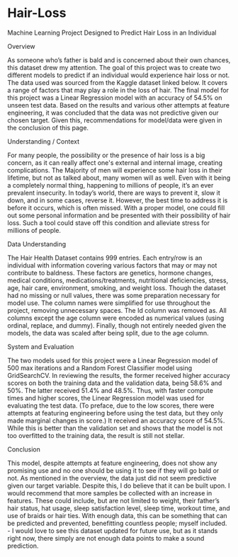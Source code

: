 # Hair-Loss
Machine Learning Project Designed to Predict Hair Loss in an Individual

Overview 

As someone who’s father is bald and is concerned about their own chances, this dataset drew my attention. The goal of this project was to create two different models to predict if an individual would experience hair loss or not. The data used was sourced from the Kaggle dataset linked below. It covers a range of factors that may play a role in the loss of hair. The final model for this project was a Linear Regression model with an accuracy of 54.5% on unseen test data. Based on the results and various other attempts at feature engineering, it was concluded that the data was not predictive given our chosen target. Given this, recommendations for model/data were given in the conclusion of this page. 

Understanding / Context 

For many people, the possibility or the presence of hair loss is a big concern, as it can really affect one's external and internal image, creating complications. The Majority of men will experience some hair loss in their lifetime, but not as talked about, many women will as well. Even with it being a completely normal thing, happening to millions of people, it’s an ever prevalent insecurity. In today’s world, there are ways to prevent it, slow it down, and in some cases, reverse it. However, the best time to address it is before it occurs, which is often missed. With a proper model, one could fill out some personal information and be presented with their possibility of hair loss. Such a tool could stave off this condition and alleviate stress for millions of people. 

Data Understanding 

The Hair Health Dataset contains 999 entries. Each entry/row is an individual with information covering various factors that may or may not contribute to baldness. These factors are genetics, hormone changes, medical conditions, medications/treatments, nutritional deficiencies, stress, age, hair care, environment, smoking, and weight loss. Though the dataset had no missing or null values, there was some preparation necessary for model use. The column names were simplified for use throughout the project, removing unnecessary spaces. The Id column was removed as. All columns except the age column were encoded as numerical values (using ordinal, replace, and dummy). Finally, though not entirely needed given the models, the data was scaled after being split, due to the age column. 

System and Evaluation 

The two models used for this project were a Linear Regression model of 500 max iterations and a Random Forest Classifier model using GridSearchCV. In reviewing the results, the former received higher accuracy scores on both the training data and the validation data, being 58.6% and 50%. The latter received 51.4% and 48.5%. Thus, with faster compute times and higher scores, the Linear Regression model was used for evaluating the test data. (To preface, due to the low scores, there were attempts at featuring engineering before using the test data, but they only made marginal changes in score.) It received an accuracy score of 54.5%. While this is better than the validation set and shows that the model is not too overfitted to the training data, the result is still not stellar. 

Conclusion

This model, despite attempts at feature engineering, does not show any promising use and no one should be using it to see if they will go bald or not. As mentioned in the overview, the data just did not seem predictive given our target variable. Despite this, I do believe that it can be built upon. I would recommend that more samples be collected with an increase in features. These could include, but are not limited to weight, their father’s hair status, hat usage, sleep satisfaction level, sleep time,  workout time, and use of braids or hair ties. With enough data, this can be something that can be predicted and prevented, benefitting countless people; myself included. - I would love to see this dataset updated for future use, but as it stands right now, there simply are not enough data points to make a sound prediction. 
